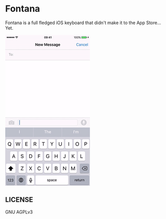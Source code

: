 # Fontana

Fontana is a full fledged iOS keyboard that didn't make it to the App Store... Yet. 

![usage.gif](/Misc/usage.gif)

## LICENSE 
GNU AGPLv3
